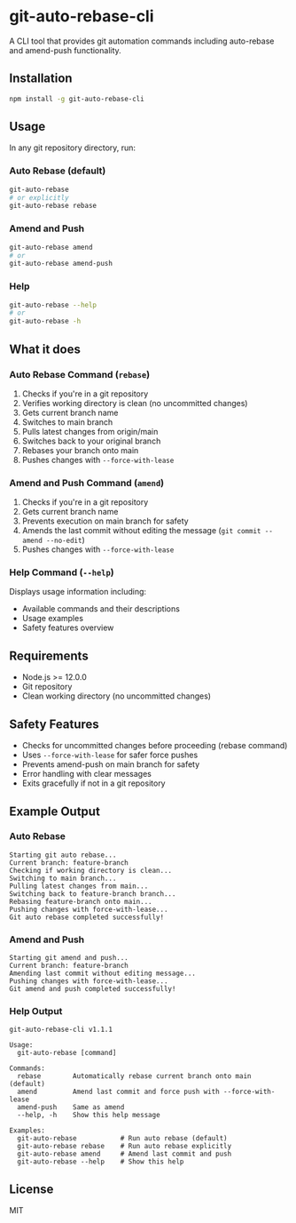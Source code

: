 # git-auto-rebase-cli

A CLI tool that provides git automation commands including auto-rebase and amend-push functionality.

## Installation

```bash
npm install -g git-auto-rebase-cli
```

## Usage

In any git repository directory, run:

### Auto Rebase (default)
```bash
git-auto-rebase
# or explicitly
git-auto-rebase rebase
```

### Amend and Push
```bash
git-auto-rebase amend
# or
git-auto-rebase amend-push
```

### Help
```bash
git-auto-rebase --help
# or
git-auto-rebase -h
```

## What it does

### Auto Rebase Command (`rebase`)
1. Checks if you're in a git repository
2. Verifies working directory is clean (no uncommitted changes)
3. Gets current branch name
4. Switches to main branch
5. Pulls latest changes from origin/main
6. Switches back to your original branch
7. Rebases your branch onto main
8. Pushes changes with `--force-with-lease`

### Amend and Push Command (`amend`)
1. Checks if you're in a git repository
2. Gets current branch name
3. Prevents execution on main branch for safety
4. Amends the last commit without editing the message (`git commit --amend --no-edit`)
5. Pushes changes with `--force-with-lease`

### Help Command (`--help`)
Displays usage information including:
- Available commands and their descriptions
- Usage examples
- Safety features overview

## Requirements

- Node.js >= 12.0.0
- Git repository
- Clean working directory (no uncommitted changes)

## Safety Features

- Checks for uncommitted changes before proceeding (rebase command)
- Uses `--force-with-lease` for safer force pushes
- Prevents amend-push on main branch for safety
- Error handling with clear messages
- Exits gracefully if not in a git repository

## Example Output

### Auto Rebase
```
Starting git auto rebase...
Current branch: feature-branch
Checking if working directory is clean...
Switching to main branch...
Pulling latest changes from main...
Switching back to feature-branch branch...
Rebasing feature-branch onto main...
Pushing changes with force-with-lease...
Git auto rebase completed successfully!
```

### Amend and Push
```
Starting git amend and push...
Current branch: feature-branch
Amending last commit without editing message...
Pushing changes with force-with-lease...
Git amend and push completed successfully!
```

### Help Output
```
git-auto-rebase-cli v1.1.1

Usage:
  git-auto-rebase [command]

Commands:
  rebase        Automatically rebase current branch onto main (default)
  amend         Amend last commit and force push with --force-with-lease
  amend-push    Same as amend
  --help, -h    Show this help message

Examples:
  git-auto-rebase           # Run auto rebase (default)
  git-auto-rebase rebase    # Run auto rebase explicitly
  git-auto-rebase amend     # Amend last commit and push
  git-auto-rebase --help    # Show this help
```

## License

MIT